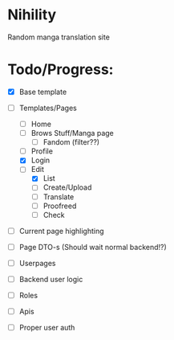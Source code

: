 # Nihility
Random manga translation site

# Todo/Progress:
- [x] Base template
- [ ] Templates/Pages
    - [ ] Home
    - [ ] Brows Stuff/Manga page
        - [ ] Fandom (filter??)
    - [ ] Profile
    - [x] Login
    - [ ] Edit
        - [x] List
        - [ ] Create/Upload
        - [ ] Translate
        - [ ] Proofreed
        - [ ] Check
- [ ] Current page highlighting
- [ ] Page DTO-s (Should wait normal backend!?)
- [ ] Userpages
- [ ] Backend user logic
- [ ] Roles
- [ ] Apis
- [ ] Proper user auth

